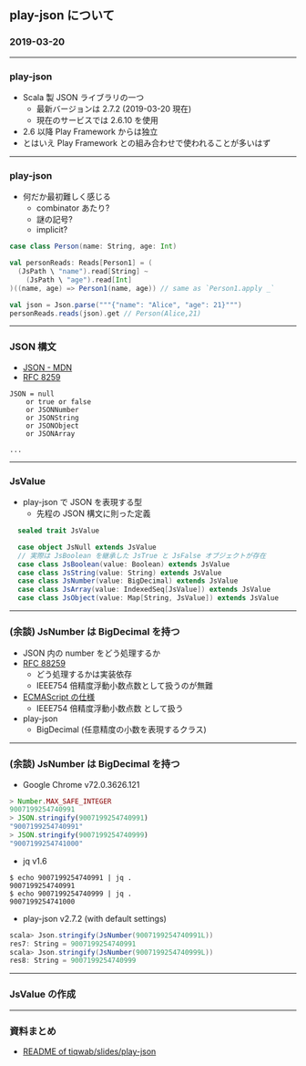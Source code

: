 ## play-json について

### 2019-03-20

---

### play-json

- Scala 製 JSON ライブラリの一つ
  - 最新バージョンは 2.7.2 (2019-03-20 現在)
  - 現在のサービスでは 2.6.10 を使用
- 2.6 以降 Play Framework からは独立
- とはいえ Play Framework との組み合わせで使われることが多いはず

---

### play-json

- 何だか最初難しく感じる
  - combinator あたり?
  - 謎の記号?
  - implicit?

```scala
case class Person(name: String, age: Int)

val personReads: Reads[Person1] = (
  (JsPath \ "name").read[String] ~
    (JsPath \ "age").read[Int]
)((name, age) => Person1(name, age)) // same as `Person1.apply _`

val json = Json.parse("""{"name": "Alice", "age": 21}""")
personReads.reads(json).get // Person(Alice,21)
```

---

### JSON 構文

- [JSON - MDN][1]
- [RFC 8259][2]

```
JSON = null
    or true or false
    or JSONNumber
    or JSONString
    or JSONObject
    or JSONArray

...
```

[1]: https://developer.mozilla.org/ja/docs/Web/JavaScript/Reference/Global_Objects/JSON
[2]: https://www.rfc-editor.org/rfc/rfc8259.txt

---

### JsValue

- play-json で JSON を表現する型
  - 先程の JSON 構文に則った定義

```scala
  sealed trait JsValue

  case object JsNull extends JsValue
  // 実際は JsBoolean を継承した JsTrue と JsFalse オブジェクトが存在
  case class JsBoolean(value: Boolean) extends JsValue
  case class JsString(value: String) extends JsValue
  case class JsNumber(value: BigDecimal) extends JsValue
  case class JsArray(value: IndexedSeq[JsValue]) extends JsValue
  case class JsObject(value: Map[String, JsValue]) extends JsValue
```

---

### (余談) JsNumber は BigDecimal を持つ

- JSON 内の number をどう処理するか
- [RFC 88259][1]
  - どう処理するかは実装依存
  - IEEE754 倍精度浮動小数点数として扱うのが無難
- [ECMAScript の仕様][2]
  - IEEE754 倍精度浮動小数点数 として扱う
- play-json
  - BigDecimal (任意精度の小数を表現するクラス)

[1]: https://www.rfc-editor.org/rfc/rfc8259.txt
[2]: https://www.ecma-international.org/ecma-262/5.1/#sec-4.3.19

---

### (余談) JsNumber は BigDecimal を持つ

- Google Chrome v72.0.3626.121

```javascript
> Number.MAX_SAFE_INTEGER
9007199254740991
> JSON.stringify(9007199254740991)
"9007199254740991"
> JSON.stringify(9007199254740999)
"9007199254741000"
```

- jq v1.6

```
$ echo 9007199254740991 | jq .
9007199254740991
$ echo 9007199254740999 | jq .
9007199254741000
```

- play-json v2.7.2 (with default settings)

```scala
scala> Json.stringify(JsNumber(9007199254740991L))
res7: String = 9007199254740991
scala> Json.stringify(JsNumber(9007199254740999L))
res8: String = 9007199254740999
```

---

### JsValue の作成

---

### 資料まとめ

- [README of tiqwab/slides/play-json][1]

[1]: https://github.com/tiqwab/slides/tree/master/play-json
